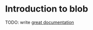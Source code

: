 # Introduction to blob

TODO: write [great documentation](http://jacobian.org/writing/what-to-write/)
